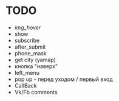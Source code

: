 # TODO

 * *img_hover*
 * show
 * subscribe
 * after_submit
 * phone_mask
 * get city (yamap)
 * кнопка "наверх"
 * left_menu
 * pop up - перед уходом / первый вход
 * CallBack
 * Vk/Fb comments
 
